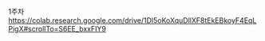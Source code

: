 1주차
https://colab.research.google.com/drive/1Dl5oKoXquDllXF8tEkEBkoyF4EqLPigX#scrollTo=S6EE_bxxFIY9
